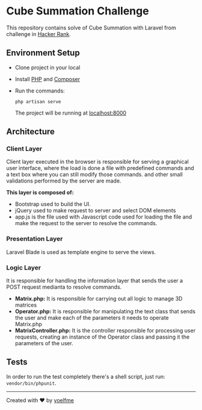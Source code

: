 # Cube Summation Challenge

This repository contains solve of Cube Summation with Laravel from challenge in [Hacker Rank](https://www.hackerrank.com/challenges/cube-summation).

## Environment Setup

- Clone project in your local
- Install [PHP](http://php.net/manual/es/install.php) and [Composer](https://getcomposer.org/download/)
- Run the commands:
	```
	php artisan serve
	```

	The project will be running at [localhost:8000](localhost:8000)

## Architecture

### Client Layer
Client layer executed in the browser is responsible for serving a graphical user interface, where the load is done a file with predefined commands and a text box where you can still modify those commands. and other small validations performed by the server are made.

**This layer is composed of:**

 - Bootstrap used to build the UI.
 - jQuery used to make request to server and select DOM elements
 - app.js is the file used with Javascript code used for loading the file and make the request to the server to resolve the commands.

### Presentation Layer
Laravel Blade is used as template engine to serve the views.

### Logic Layer

It is responsible for handling the information layer that sends the user a POST request medianta to resolve commands.

 - **Matrix.php:** It is responsible for carrying out all logic to manage 3D matrices
 - **Operator.php:** It is responsible for manipulating the text class that sends the user and make each of the parameters it needs to operate Matrix.php
 - **MatrixController.php:** It is the controller responsible for processing user requests, creating an instance of the Operator class and passing it the parameters of the user.

## Tests

In order to run the test completely there's a shell script, just run: `vendor/bin/phpunit`.

------
Created with :heart: by [yoelfme](http://github.com/yoelfme)
